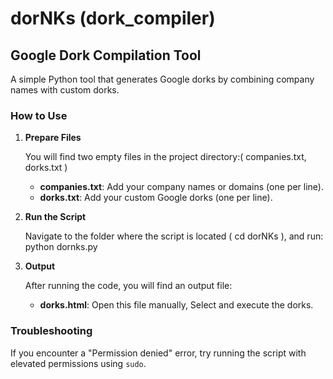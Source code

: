 # dorNKs (dork_compiler)

## Google Dork Compilation Tool

A simple Python tool that generates Google dorks by combining company names with custom dorks.



### How to Use

1. **Prepare Files**  

   You will find two empty files in the project directory:( companies.txt, dorks.txt )
   - **companies.txt**: Add your company names or domains (one per line).
   - **dorks.txt**: Add your custom Google dorks (one per line).



2. **Run the Script**  

   Navigate to the folder where the script is located ( cd dorNKs ),  and run:
   python dornks.py



4. **Output**  

   After running the code, you will find an output file:
   - **dorks.html**: Open this file manually, Select and execute the dorks.


### Troubleshooting  
If you encounter a "Permission denied" error, try running the script with elevated permissions using `sudo`.
